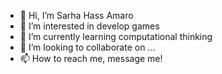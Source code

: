 - 👋 Hi, I’m Sarha Hass Amaro
- 👀 I’m interested in develop games
- 🌱 I’m currently learning computational thinking 
- 💞️ I’m looking to collaborate on ...
- 📫 How to reach me, message me!

<!---
SarhaHass/SarhaHass is a ✨ special ✨ repository because its `README.md` (this file) appears on your GitHub profile.
You can click the Preview link to take a look at your changes.
--->
